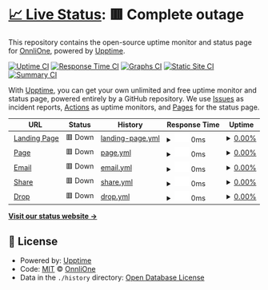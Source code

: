 # [📈 Live Status](https://status.onnli.one): <!--live status--> **🟥 Complete outage**

This repository contains the open-source uptime monitor and status page for [OnnliOne](https://status.onnli.one), powered by [Upptime](https://github.com/upptime/upptime).

[![Uptime CI](https://github.com/OnnliOne/status/workflows/Uptime%20CI/badge.svg)](https://github.com/OnnliOne/status/actions?query=workflow%3A%22Uptime+CI%22)
[![Response Time CI](https://github.com/OnnliOne/status/workflows/Response%20Time%20CI/badge.svg)](https://github.com/OnnliOne/status/actions?query=workflow%3A%22Response+Time+CI%22)
[![Graphs CI](https://github.com/OnnliOne/status/workflows/Graphs%20CI/badge.svg)](https://github.com/OnnliOne/status/actions?query=workflow%3A%22Graphs+CI%22)
[![Static Site CI](https://github.com/OnnliOne/status/workflows/Static%20Site%20CI/badge.svg)](https://github.com/OnnliOne/status/actions?query=workflow%3A%22Static+Site+CI%22)
[![Summary CI](https://github.com/OnnliOne/status/workflows/Summary%20CI/badge.svg)](https://github.com/OnnliOne/status/actions?query=workflow%3A%22Summary+CI%22)

With [Upptime](https://upptime.js.org), you can get your own unlimited and free uptime monitor and status page, powered entirely by a GitHub repository. We use [Issues](https://github.com/OnnliOne/status/issues) as incident reports, [Actions](https://github.com/OnnliOne/status/actions) as uptime monitors, and [Pages](https://status.onnli.one) for the status page.

<!--start: status pages-->
<!-- This summary is generated by Upptime (https://github.com/upptime/upptime) -->
<!-- Do not edit this manually, your changes will be overwritten -->
<!-- prettier-ignore -->
| URL | Status | History | Response Time | Uptime |
| --- | ------ | ------- | ------------- | ------ |
| <img alt="" src="https://icons.duckduckgo.com/ip3/www.onnlione.com.ico" height="13"> [Landing Page](https://www.onnlione.com) | 🟥 Down | [landing-page.yml](https://github.com/OnnliOne/status/commits/HEAD/history/landing-page.yml) | <details><summary><img alt="Response time graph" src="./graphs/landing-page/response-time-week.png" height="20"> 0ms</summary><br><a href="https://status.onnli.one/history/landing-page"><img alt="Response time 0" src="https://img.shields.io/endpoint?url=https%3A%2F%2Fraw.githubusercontent.com%2FOnnliOne%2Fstatus%2FHEAD%2Fapi%2Flanding-page%2Fresponse-time.json"></a><br><a href="https://status.onnli.one/history/landing-page"><img alt="24-hour response time 0" src="https://img.shields.io/endpoint?url=https%3A%2F%2Fraw.githubusercontent.com%2FOnnliOne%2Fstatus%2FHEAD%2Fapi%2Flanding-page%2Fresponse-time-day.json"></a><br><a href="https://status.onnli.one/history/landing-page"><img alt="7-day response time 0" src="https://img.shields.io/endpoint?url=https%3A%2F%2Fraw.githubusercontent.com%2FOnnliOne%2Fstatus%2FHEAD%2Fapi%2Flanding-page%2Fresponse-time-week.json"></a><br><a href="https://status.onnli.one/history/landing-page"><img alt="30-day response time 0" src="https://img.shields.io/endpoint?url=https%3A%2F%2Fraw.githubusercontent.com%2FOnnliOne%2Fstatus%2FHEAD%2Fapi%2Flanding-page%2Fresponse-time-month.json"></a><br><a href="https://status.onnli.one/history/landing-page"><img alt="1-year response time 0" src="https://img.shields.io/endpoint?url=https%3A%2F%2Fraw.githubusercontent.com%2FOnnliOne%2Fstatus%2FHEAD%2Fapi%2Flanding-page%2Fresponse-time-year.json"></a></details> | <details><summary><a href="https://status.onnli.one/history/landing-page">0.00%</a></summary><a href="https://status.onnli.one/history/landing-page"><img alt="All-time uptime 1.79%" src="https://img.shields.io/endpoint?url=https%3A%2F%2Fraw.githubusercontent.com%2FOnnliOne%2Fstatus%2FHEAD%2Fapi%2Flanding-page%2Fuptime.json"></a><br><a href="https://status.onnli.one/history/landing-page"><img alt="24-hour uptime 0.00%" src="https://img.shields.io/endpoint?url=https%3A%2F%2Fraw.githubusercontent.com%2FOnnliOne%2Fstatus%2FHEAD%2Fapi%2Flanding-page%2Fuptime-day.json"></a><br><a href="https://status.onnli.one/history/landing-page"><img alt="7-day uptime 0.00%" src="https://img.shields.io/endpoint?url=https%3A%2F%2Fraw.githubusercontent.com%2FOnnliOne%2Fstatus%2FHEAD%2Fapi%2Flanding-page%2Fuptime-week.json"></a><br><a href="https://status.onnli.one/history/landing-page"><img alt="30-day uptime 0.00%" src="https://img.shields.io/endpoint?url=https%3A%2F%2Fraw.githubusercontent.com%2FOnnliOne%2Fstatus%2FHEAD%2Fapi%2Flanding-page%2Fuptime-month.json"></a><br><a href="https://status.onnli.one/history/landing-page"><img alt="1-year uptime 0.00%" src="https://img.shields.io/endpoint?url=https%3A%2F%2Fraw.githubusercontent.com%2FOnnliOne%2Fstatus%2FHEAD%2Fapi%2Flanding-page%2Fuptime-year.json"></a></details>
| <img alt="" src="https://icons.duckduckgo.com/ip3/page.onn.li.ico" height="13"> [Page](https://page.onn.li) | 🟥 Down | [page.yml](https://github.com/OnnliOne/status/commits/HEAD/history/page.yml) | <details><summary><img alt="Response time graph" src="./graphs/page/response-time-week.png" height="20"> 0ms</summary><br><a href="https://status.onnli.one/history/page"><img alt="Response time 0" src="https://img.shields.io/endpoint?url=https%3A%2F%2Fraw.githubusercontent.com%2FOnnliOne%2Fstatus%2FHEAD%2Fapi%2Fpage%2Fresponse-time.json"></a><br><a href="https://status.onnli.one/history/page"><img alt="24-hour response time 0" src="https://img.shields.io/endpoint?url=https%3A%2F%2Fraw.githubusercontent.com%2FOnnliOne%2Fstatus%2FHEAD%2Fapi%2Fpage%2Fresponse-time-day.json"></a><br><a href="https://status.onnli.one/history/page"><img alt="7-day response time 0" src="https://img.shields.io/endpoint?url=https%3A%2F%2Fraw.githubusercontent.com%2FOnnliOne%2Fstatus%2FHEAD%2Fapi%2Fpage%2Fresponse-time-week.json"></a><br><a href="https://status.onnli.one/history/page"><img alt="30-day response time 0" src="https://img.shields.io/endpoint?url=https%3A%2F%2Fraw.githubusercontent.com%2FOnnliOne%2Fstatus%2FHEAD%2Fapi%2Fpage%2Fresponse-time-month.json"></a><br><a href="https://status.onnli.one/history/page"><img alt="1-year response time 0" src="https://img.shields.io/endpoint?url=https%3A%2F%2Fraw.githubusercontent.com%2FOnnliOne%2Fstatus%2FHEAD%2Fapi%2Fpage%2Fresponse-time-year.json"></a></details> | <details><summary><a href="https://status.onnli.one/history/page">0.00%</a></summary><a href="https://status.onnli.one/history/page"><img alt="All-time uptime 0.00%" src="https://img.shields.io/endpoint?url=https%3A%2F%2Fraw.githubusercontent.com%2FOnnliOne%2Fstatus%2FHEAD%2Fapi%2Fpage%2Fuptime.json"></a><br><a href="https://status.onnli.one/history/page"><img alt="24-hour uptime 0.00%" src="https://img.shields.io/endpoint?url=https%3A%2F%2Fraw.githubusercontent.com%2FOnnliOne%2Fstatus%2FHEAD%2Fapi%2Fpage%2Fuptime-day.json"></a><br><a href="https://status.onnli.one/history/page"><img alt="7-day uptime 0.00%" src="https://img.shields.io/endpoint?url=https%3A%2F%2Fraw.githubusercontent.com%2FOnnliOne%2Fstatus%2FHEAD%2Fapi%2Fpage%2Fuptime-week.json"></a><br><a href="https://status.onnli.one/history/page"><img alt="30-day uptime 0.00%" src="https://img.shields.io/endpoint?url=https%3A%2F%2Fraw.githubusercontent.com%2FOnnliOne%2Fstatus%2FHEAD%2Fapi%2Fpage%2Fuptime-month.json"></a><br><a href="https://status.onnli.one/history/page"><img alt="1-year uptime 0.00%" src="https://img.shields.io/endpoint?url=https%3A%2F%2Fraw.githubusercontent.com%2FOnnliOne%2Fstatus%2FHEAD%2Fapi%2Fpage%2Fuptime-year.json"></a></details>
| <img alt="" src="https://icons.duckduckgo.com/ip3/mail.onn.li.ico" height="13"> [Email](https://mail.onn.li) | 🟥 Down | [email.yml](https://github.com/OnnliOne/status/commits/HEAD/history/email.yml) | <details><summary><img alt="Response time graph" src="./graphs/email/response-time-week.png" height="20"> 0ms</summary><br><a href="https://status.onnli.one/history/email"><img alt="Response time 0" src="https://img.shields.io/endpoint?url=https%3A%2F%2Fraw.githubusercontent.com%2FOnnliOne%2Fstatus%2FHEAD%2Fapi%2Femail%2Fresponse-time.json"></a><br><a href="https://status.onnli.one/history/email"><img alt="24-hour response time 0" src="https://img.shields.io/endpoint?url=https%3A%2F%2Fraw.githubusercontent.com%2FOnnliOne%2Fstatus%2FHEAD%2Fapi%2Femail%2Fresponse-time-day.json"></a><br><a href="https://status.onnli.one/history/email"><img alt="7-day response time 0" src="https://img.shields.io/endpoint?url=https%3A%2F%2Fraw.githubusercontent.com%2FOnnliOne%2Fstatus%2FHEAD%2Fapi%2Femail%2Fresponse-time-week.json"></a><br><a href="https://status.onnli.one/history/email"><img alt="30-day response time 0" src="https://img.shields.io/endpoint?url=https%3A%2F%2Fraw.githubusercontent.com%2FOnnliOne%2Fstatus%2FHEAD%2Fapi%2Femail%2Fresponse-time-month.json"></a><br><a href="https://status.onnli.one/history/email"><img alt="1-year response time 0" src="https://img.shields.io/endpoint?url=https%3A%2F%2Fraw.githubusercontent.com%2FOnnliOne%2Fstatus%2FHEAD%2Fapi%2Femail%2Fresponse-time-year.json"></a></details> | <details><summary><a href="https://status.onnli.one/history/email">0.00%</a></summary><a href="https://status.onnli.one/history/email"><img alt="All-time uptime 0.00%" src="https://img.shields.io/endpoint?url=https%3A%2F%2Fraw.githubusercontent.com%2FOnnliOne%2Fstatus%2FHEAD%2Fapi%2Femail%2Fuptime.json"></a><br><a href="https://status.onnli.one/history/email"><img alt="24-hour uptime 0.00%" src="https://img.shields.io/endpoint?url=https%3A%2F%2Fraw.githubusercontent.com%2FOnnliOne%2Fstatus%2FHEAD%2Fapi%2Femail%2Fuptime-day.json"></a><br><a href="https://status.onnli.one/history/email"><img alt="7-day uptime 0.00%" src="https://img.shields.io/endpoint?url=https%3A%2F%2Fraw.githubusercontent.com%2FOnnliOne%2Fstatus%2FHEAD%2Fapi%2Femail%2Fuptime-week.json"></a><br><a href="https://status.onnli.one/history/email"><img alt="30-day uptime 0.00%" src="https://img.shields.io/endpoint?url=https%3A%2F%2Fraw.githubusercontent.com%2FOnnliOne%2Fstatus%2FHEAD%2Fapi%2Femail%2Fuptime-month.json"></a><br><a href="https://status.onnli.one/history/email"><img alt="1-year uptime 0.00%" src="https://img.shields.io/endpoint?url=https%3A%2F%2Fraw.githubusercontent.com%2FOnnliOne%2Fstatus%2FHEAD%2Fapi%2Femail%2Fuptime-year.json"></a></details>
| <img alt="" src="https://icons.duckduckgo.com/ip3/share.onn.li.ico" height="13"> [Share](https://share.onn.li) | 🟥 Down | [share.yml](https://github.com/OnnliOne/status/commits/HEAD/history/share.yml) | <details><summary><img alt="Response time graph" src="./graphs/share/response-time-week.png" height="20"> 0ms</summary><br><a href="https://status.onnli.one/history/share"><img alt="Response time 0" src="https://img.shields.io/endpoint?url=https%3A%2F%2Fraw.githubusercontent.com%2FOnnliOne%2Fstatus%2FHEAD%2Fapi%2Fshare%2Fresponse-time.json"></a><br><a href="https://status.onnli.one/history/share"><img alt="24-hour response time 0" src="https://img.shields.io/endpoint?url=https%3A%2F%2Fraw.githubusercontent.com%2FOnnliOne%2Fstatus%2FHEAD%2Fapi%2Fshare%2Fresponse-time-day.json"></a><br><a href="https://status.onnli.one/history/share"><img alt="7-day response time 0" src="https://img.shields.io/endpoint?url=https%3A%2F%2Fraw.githubusercontent.com%2FOnnliOne%2Fstatus%2FHEAD%2Fapi%2Fshare%2Fresponse-time-week.json"></a><br><a href="https://status.onnli.one/history/share"><img alt="30-day response time 0" src="https://img.shields.io/endpoint?url=https%3A%2F%2Fraw.githubusercontent.com%2FOnnliOne%2Fstatus%2FHEAD%2Fapi%2Fshare%2Fresponse-time-month.json"></a><br><a href="https://status.onnli.one/history/share"><img alt="1-year response time 0" src="https://img.shields.io/endpoint?url=https%3A%2F%2Fraw.githubusercontent.com%2FOnnliOne%2Fstatus%2FHEAD%2Fapi%2Fshare%2Fresponse-time-year.json"></a></details> | <details><summary><a href="https://status.onnli.one/history/share">0.00%</a></summary><a href="https://status.onnli.one/history/share"><img alt="All-time uptime 32.46%" src="https://img.shields.io/endpoint?url=https%3A%2F%2Fraw.githubusercontent.com%2FOnnliOne%2Fstatus%2FHEAD%2Fapi%2Fshare%2Fuptime.json"></a><br><a href="https://status.onnli.one/history/share"><img alt="24-hour uptime 0.00%" src="https://img.shields.io/endpoint?url=https%3A%2F%2Fraw.githubusercontent.com%2FOnnliOne%2Fstatus%2FHEAD%2Fapi%2Fshare%2Fuptime-day.json"></a><br><a href="https://status.onnli.one/history/share"><img alt="7-day uptime 0.00%" src="https://img.shields.io/endpoint?url=https%3A%2F%2Fraw.githubusercontent.com%2FOnnliOne%2Fstatus%2FHEAD%2Fapi%2Fshare%2Fuptime-week.json"></a><br><a href="https://status.onnli.one/history/share"><img alt="30-day uptime 0.00%" src="https://img.shields.io/endpoint?url=https%3A%2F%2Fraw.githubusercontent.com%2FOnnliOne%2Fstatus%2FHEAD%2Fapi%2Fshare%2Fuptime-month.json"></a><br><a href="https://status.onnli.one/history/share"><img alt="1-year uptime 0.00%" src="https://img.shields.io/endpoint?url=https%3A%2F%2Fraw.githubusercontent.com%2FOnnliOne%2Fstatus%2FHEAD%2Fapi%2Fshare%2Fuptime-year.json"></a></details>
| <img alt="" src="https://icons.duckduckgo.com/ip3/drop.onn.li.ico" height="13"> [Drop](https://drop.onn.li) | 🟥 Down | [drop.yml](https://github.com/OnnliOne/status/commits/HEAD/history/drop.yml) | <details><summary><img alt="Response time graph" src="./graphs/drop/response-time-week.png" height="20"> 0ms</summary><br><a href="https://status.onnli.one/history/drop"><img alt="Response time 0" src="https://img.shields.io/endpoint?url=https%3A%2F%2Fraw.githubusercontent.com%2FOnnliOne%2Fstatus%2FHEAD%2Fapi%2Fdrop%2Fresponse-time.json"></a><br><a href="https://status.onnli.one/history/drop"><img alt="24-hour response time 0" src="https://img.shields.io/endpoint?url=https%3A%2F%2Fraw.githubusercontent.com%2FOnnliOne%2Fstatus%2FHEAD%2Fapi%2Fdrop%2Fresponse-time-day.json"></a><br><a href="https://status.onnli.one/history/drop"><img alt="7-day response time 0" src="https://img.shields.io/endpoint?url=https%3A%2F%2Fraw.githubusercontent.com%2FOnnliOne%2Fstatus%2FHEAD%2Fapi%2Fdrop%2Fresponse-time-week.json"></a><br><a href="https://status.onnli.one/history/drop"><img alt="30-day response time 0" src="https://img.shields.io/endpoint?url=https%3A%2F%2Fraw.githubusercontent.com%2FOnnliOne%2Fstatus%2FHEAD%2Fapi%2Fdrop%2Fresponse-time-month.json"></a><br><a href="https://status.onnli.one/history/drop"><img alt="1-year response time 0" src="https://img.shields.io/endpoint?url=https%3A%2F%2Fraw.githubusercontent.com%2FOnnliOne%2Fstatus%2FHEAD%2Fapi%2Fdrop%2Fresponse-time-year.json"></a></details> | <details><summary><a href="https://status.onnli.one/history/drop">0.00%</a></summary><a href="https://status.onnli.one/history/drop"><img alt="All-time uptime 32.44%" src="https://img.shields.io/endpoint?url=https%3A%2F%2Fraw.githubusercontent.com%2FOnnliOne%2Fstatus%2FHEAD%2Fapi%2Fdrop%2Fuptime.json"></a><br><a href="https://status.onnli.one/history/drop"><img alt="24-hour uptime 0.00%" src="https://img.shields.io/endpoint?url=https%3A%2F%2Fraw.githubusercontent.com%2FOnnliOne%2Fstatus%2FHEAD%2Fapi%2Fdrop%2Fuptime-day.json"></a><br><a href="https://status.onnli.one/history/drop"><img alt="7-day uptime 0.00%" src="https://img.shields.io/endpoint?url=https%3A%2F%2Fraw.githubusercontent.com%2FOnnliOne%2Fstatus%2FHEAD%2Fapi%2Fdrop%2Fuptime-week.json"></a><br><a href="https://status.onnli.one/history/drop"><img alt="30-day uptime 0.00%" src="https://img.shields.io/endpoint?url=https%3A%2F%2Fraw.githubusercontent.com%2FOnnliOne%2Fstatus%2FHEAD%2Fapi%2Fdrop%2Fuptime-month.json"></a><br><a href="https://status.onnli.one/history/drop"><img alt="1-year uptime 0.00%" src="https://img.shields.io/endpoint?url=https%3A%2F%2Fraw.githubusercontent.com%2FOnnliOne%2Fstatus%2FHEAD%2Fapi%2Fdrop%2Fuptime-year.json"></a></details>

<!--end: status pages-->

[**Visit our status website →**](https://status.onnli.one)

## 📄 License

- Powered by: [Upptime](https://github.com/upptime/upptime)
- Code: [MIT](./LICENSE) © [OnnliOne](https://status.onnli.one)
- Data in the `./history` directory: [Open Database License](https://opendatacommons.org/licenses/odbl/1-0/)
